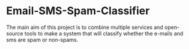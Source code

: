 # Email-SMS-Spam-Classifier
The main aim of this project is to combine multiple services and open-source tools to make a system that will classify whether the e-mails and sms are spam or non-spams.
